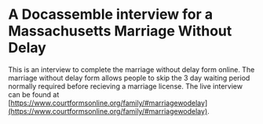 # A Docassemble interview for a Massachusetts Marriage Without Delay

This is an interview to complete the marriage without delay form online. The marriage without delay form allows people to skip the 3 day waiting period normally required before recieving a marriage license. The live interview can be found at [https://www.courtformsonline.org/family/#marriagewodelay](https://www.courtformsonline.org/family/#marriagewodelay).
